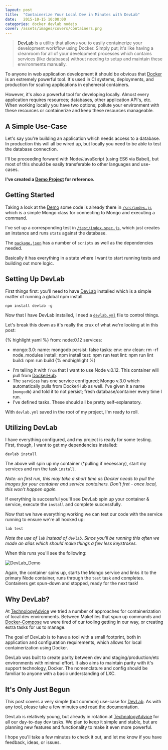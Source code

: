 ```yaml
---
layout: post
title:  "Containerize Your Local Dev in Minutes with DevLab"
date:   2015-10-15 10:00:00
categories: docker devlab nodejs
cover: /assets/images/covers/containers.png
---
```


>[DevLab](https://github.com/TechnologyAdvice/DevLab) is a utility that allows you to easily containerize your development workflow using Docker. Simply put; it's like having a cleanroom for all of your development processes which contains services (like databases) without needing to setup and maintain these environments manually.

To anyone in web application development it should be obvious that [Docker](https://www.docker.com) is an extremely powerful tool. It's used in CI systems, deployments, and production for scaling applications in ephemeral containers.

However, it's also a powerful tool for developing locally. Almost every application requires resources; databases, other application API's, etc. When working locally you have two options; pollute your environment with these resources or containerize and keep these resources manageable.

## A Simple Use-Case

Let's say you're building an application which needs access to a database. In production this will all be wired up, but locally you need to be able to test the database connection.

I'll be proceeding forward with Node/JavaScript (using ES6 via Babel), but most of this should be easily transferable to other languages and use-cases.

**I've created a [Demo Project](https://github.com/TechnologyAdvice/DevLab-Demo) for reference.**

## Getting Started

Taking a look at the [Demo](https://github.com/TechnologyAdvice/DevLab-Demo) some code is already there in [`/src/index.js`](https://github.com/TechnologyAdvice/DevLab-Demo/blob/master/src/index.js) which is a simple Mongo class for connecting to Mongo and executing a command.

I've set up a corresponding test in [`/test/index.spec.js`](https://github.com/TechnologyAdvice/DevLab-Demo/blob/master/test/index.spec.js), which just creates an instance and runs `stats` against the database.

The [`package.json`](https://github.com/TechnologyAdvice/DevLab-Demo/blob/master/package.json) has a number of `scripts` as well as the dependencies needed.

Basically it has everything in a state where I want to start running tests and building out more logic.

## Setting Up DevLab

First things first: you'll need to have [DevLab](https://github.com/TechnologyAdvice/DevLab) installed which is a simple matter of running a global npm install.

```
npm install devlab -g
```

Now that I have DevLab installed, I need a [`devlab.yml`](https://github.com/TechnologyAdvice/DevLab-Demo/blob/master/devlab.yml) file to control things.

Let's break this down as it's really the crux of what we're looking at in this post:

{% highlight yaml %}
from: node:0.12
services:
  - mongo:3.0:
      name: mongodb
      persist: false
tasks:
  env: env
  clean: rm -rf node_modules
  install: npm install
  test: npm run test
  lint: npm run lint
  build: npm run build
{% endhighlight %}

* I'm telling it with `from` that I want to use Node v.0.12. This container will pull from [DockerHub](https://hub.docker.com/).
* The `services` has one service configured; Mongo v.3.0 which automatically pulls from DockerHub as well. I've given it a name (`mongodb`) and told it to not persist; fresh database/container every time I run.
* I've defined tasks. These should all be pretty self-explanatory.

With `devlab.yml` saved in the root of my project, I'm ready to roll.

## Utilizing DevLab

I have everything configured, and my project is ready for some testing. First, though, I want to get my dependencies installed:

```
devlab install
```

The above will spin up my container (*pulling if necessary), start my services and run the task `install`.

*Note: on first run, this may take a short time as Docker needs to pull the images for your container and service containers. Don't fret - once local, this won't happen again.*

If everything is successful you'll see DevLab spin up your container & service, execute the `install` and complete successfully.

Now that we have everything working we can test our code with the service running to ensure we're all hooked up:

```
lab test
```

*Note the use of `lab` instead of `devlab`. Since you'll be running this often we made an alias which should make things a few less keystrokes.*

When this runs you'll see the following:

![DevLab_Demo](http://zippy.gfycat.com/TheseDefinitiveGarpike.gif)

Again, the container spins up, starts the Mongo service and links it to the primary Node container, runs through the `test` task and completes. Containers get spun-down and stopped, ready for the next task!

## Why DevLab?

At [TechnologyAdvice](http://www.technologyadvice.com) we tried a number of approaches for containerization of local dev environments. Between Makefiles that spun up commands and [Docker-Compose](https://docs.docker.com/compose/) we were tired of our tooling getting in our way, or creating extra tasks for us to manage.

The goal of DevLab is to have a tool with a small footprint, both in application and configuration requirements, which allows for local containerization using Docker.

DevLab was built to create parity between dev and staging/production/etc environments with minimal effort. It also aims to maintain parity with it's support technology, Docker. The nomenclature and config should be familiar to anyone with a basic understanding of LXC.

## It's Only Just Begun

This post covers a very simple (but common) use-case for [DevLab](https://github.com/TechnologyAdvice/DevLab). As with any tool, please take a few minutes and [read the documentation](https://github.com/TechnologyAdvice/DevLab/blob/master/README.md).

DevLab is relatively young, but already in rotation at [TechnologyAdvice](http://www.technologyadvice.com) for all our day-to-day dev tasks. We plan to keep it simple and stable, but are planning new features and functionality to make it even more powerful.

I hope you'll take a few minutes to check it out, and let me know if you have feedback, ideas, or issues.

